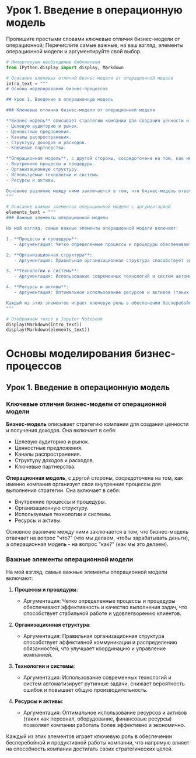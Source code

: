 # Урок 1. Введение в операционную модель

Пропишите простыми словами ключевые отличия бизнес-модели от операционной;
Перечислите самые важные, на ваш взгляд, элементы операционной модели и аргументируйте свой выбор.


```python
# Импортируем необходимые библиотеки
from IPython.display import display, Markdown

# Описание ключевых отличий бизнес-модели от операционной модели
intro_text = """
# Основы моделирования бизнес-процессов

## Урок 1. Введение в операционную модель

### Ключевые отличия бизнес-модели от операционной модели

**Бизнес-модель** описывает стратегию компании для создания ценности и получения доходов. Она включает в себя:
- Целевую аудиторию и рынок.
- Ценностные предложения.
- Каналы распространения.
- Структуру доходов и расходов.
- Ключевые партнерства.

**Операционная модель**, с другой стороны, сосредоточена на том, как именно компания организует свои внутренние процессы для выполнения стратегии. Она включает в себя:
- Внутренние процессы и процедуры.
- Организационную структуру.
- Используемые технологии и системы.
- Ресурсы и активы.

Основное различие между ними заключается в том, что бизнес-модель отвечает на вопрос "что?" (что мы делаем, чтобы зарабатывать деньги), а операционная модель - на вопрос "как?" (как мы это делаем).
"""

# Описание важных элементов операционной модели с аргументацией
elements_text = """
### Важные элементы операционной модели

На мой взгляд, самые важные элементы операционной модели включают:

1. **Процессы и процедуры**:
   - Аргументация: Четко определенные процессы и процедуры обеспечивают эффективность и качество выполнения задач, что способствует стабильной работе и удовлетворению клиентов.

2. **Организационная структура**:
   - Аргументация: Правильная организационная структура способствует эффективной коммуникации и распределению обязанностей, что улучшает координацию и управление компанией.

3. **Технологии и системы**:
   - Аргументация: Использование современных технологий и систем автоматизирует рутинные задачи, снижает вероятность ошибок и повышает общую производительность.

4. **Ресурсы и активы**:
   - Аргументация: Оптимальное использование ресурсов и активов (таких как персонал, оборудование, финансовые ресурсы) позволяет компании работать более эффективно и экономично.

Каждый из этих элементов играет ключевую роль в обеспечении бесперебойной и продуктивной работы компании, что напрямую влияет на способность компании достигать своих стратегических целей.
"""

# Отображаем текст в Jupyter Notebook
display(Markdown(intro_text))
display(Markdown(elements_text))
```



# Основы моделирования бизнес-процессов

## Урок 1. Введение в операционную модель

### Ключевые отличия бизнес-модели от операционной модели

**Бизнес-модель** описывает стратегию компании для создания ценности и получения доходов. Она включает в себя:
- Целевую аудиторию и рынок.
- Ценностные предложения.
- Каналы распространения.
- Структуру доходов и расходов.
- Ключевые партнерства.

**Операционная модель**, с другой стороны, сосредоточена на том, как именно компания организует свои внутренние процессы для выполнения стратегии. Она включает в себя:
- Внутренние процессы и процедуры.
- Организационную структуру.
- Используемые технологии и системы.
- Ресурсы и активы.

Основное различие между ними заключается в том, что бизнес-модель отвечает на вопрос "что?" (что мы делаем, чтобы зарабатывать деньги), а операционная модель - на вопрос "как?" (как мы это делаем).





### Важные элементы операционной модели

На мой взгляд, самые важные элементы операционной модели включают:

1. **Процессы и процедуры**:
   - Аргументация: Четко определенные процессы и процедуры обеспечивают эффективность и качество выполнения задач, что способствует стабильной работе и удовлетворению клиентов.

2. **Организационная структура**:
   - Аргументация: Правильная организационная структура способствует эффективной коммуникации и распределению обязанностей, что улучшает координацию и управление компанией.

3. **Технологии и системы**:
   - Аргументация: Использование современных технологий и систем автоматизирует рутинные задачи, снижает вероятность ошибок и повышает общую производительность.

4. **Ресурсы и активы**:
   - Аргументация: Оптимальное использование ресурсов и активов (таких как персонал, оборудование, финансовые ресурсы) позволяет компании работать более эффективно и экономично.

Каждый из этих элементов играет ключевую роль в обеспечении бесперебойной и продуктивной работы компании, что напрямую влияет на способность компании достигать своих стратегических целей.


